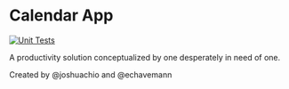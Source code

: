 # Calendar App
[![Unit Tests](https://github.com/joshuachio/Calendar/actions/workflows/python-app.yml/badge.svg)](https://github.com/joshuachio/Calendar/actions/workflows/python-app.yml)

A productivity solution conceptualized by one desperately in need of one. 

Created by @joshuachio and @echavemann
